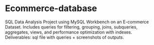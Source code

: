 # Ecommerce-database
SQL Data Analysis Project using MySQL Workbench on an E-commerce Dataset. Includes queries for filtering, grouping, joins, subqueries, aggregates, views, and performance optimization with indexes. Deliverables: sql file with queries + screenshots of outputs.
